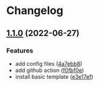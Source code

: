 # Changelog

## [1.1.0](https://github.com/rjzhao1/testing-repo/compare/dam-backend-v1.0.0...dam-backend-v1.1.0) (2022-06-27)


### Features

* add config files ([4a7ebb8](https://github.com/rjzhao1/testing-repo/commit/4a7ebb86a8c299dafe82c452e495ec8015037362))
* add github action ([f0fbf0e](https://github.com/rjzhao1/testing-repo/commit/f0fbf0e9cc16dfcb6c5c243307545d2261237a2c))
* install basic template ([e3e17ef](https://github.com/rjzhao1/testing-repo/commit/e3e17ef8eaa625d19d7ce4b130fab1f00e4391c8))
